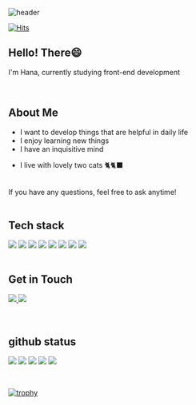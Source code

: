 <!-- ![header](https://capsule-render.vercel.app/api?type=rect) -->

![header](https://capsule-render.vercel.app/api?section=footer&type=rounded&color=timeGradient&height=120&fontSize=40&text=Jeong%20Hana%20|%20Front-end&fontAlign=50&animation=twinkling)

[![Hits](https://hits.seeyoufarm.com/api/count/incr/badge.svg?url=https%3A%2F%2Fgithub.com%2FHah-nna%2FHah-nna&count_bg=%23D3CCCC&title_bg=%23D3CCCC&icon=&icon_color=%23E7E7E7&title=hits&edge_flat=false)](https://hits.seeyoufarm.com)

<div align="left">
  <h2>Hello! There😄</h2>
  <p>I'm Hana, currently studying front-end development</p>  
  
  <br>

  <h2>About Me</h2>
  
  - I want to develop things that are helpful in daily life
  - I enjoy learning new things
  - I have an inquisitive mind
  <!-- - Lately, I'm interested in dart&flutter, TensorFlow.js (as of May 28th, 2023) -->
  - I live with lovely two cats 🐈🐈‍⬛
  <br>
  If you have any questions, feel free to ask anytime!

  <br>
  <br>
  
  <h2>Tech stack</h2>
  <img src="https://img.shields.io/badge/React-61DAFB?style=for-the-badge&logo=React&logoColor=fff"/>
  <img src="https://img.shields.io/badge/typescript-3178C6?style=for-the-badge&logo=typescript&logoColor=fff"/>
  <img src="https://img.shields.io/badge/next.js-000000?style=for-the-badge&logo=next.js&logoColor=fff"/>
  <img src="https://img.shields.io/badge/javascript-F7DF1E?style=for-the-badge&logo=javascript&logoColor=fff"/>
  <img src="https://img.shields.io/badge/styledcomponents-DB7093?style=for-the-badge&logo=styledcomponents&logoColor=fff"/>
  <img src="https://img.shields.io/badge/figma-F24E1E?style=for-the-badge&logo=figma&logoColor=fff"/>
  <img src="https://img.shields.io/badge/tailwindcss-06B6D4?style=for-the-badge&logo=tailwindcss&logoColor=fff"/>
  <img src="https://img.shields.io/badge/reactquery-FF4154?style=for-the-badge&logo=reactquery&logoColor=fff"/>
  <br>
    <br>

  <h2>Get in Touch</h2>
  
  <a href="mailto:hj08hn@gmail.com">
  <img src="https://img.shields.io/badge/gmail-EA4335?style=for-the-badge&logo=gmail&logoColor=fff" />
  </a>
  <a href="https://velog.io/@j_hana01" target="_blank">
  <img src="https://img.shields.io/badge/velog-20C997?style=for-the-badge&logo=velog&logoColor=fff" />
  </a>

</div>

  <br>
  <br>

<div align="left">
  <h2>github status</h2>
  
  ![](http://github-profile-summary-cards.vercel.app/api/cards/profile-details?username=Hah-nna&theme=vue) 
  ![](http://github-profile-summary-cards.vercel.app/api/cards/repos-per-language?username=Hah-nna&theme=vue)
  ![](http://github-profile-summary-cards.vercel.app/api/cards/most-commit-language?username=Hah-nna&theme=vue)
  ![](http://github-profile-summary-cards.vercel.app/api/cards/stats?username=Hah-nna&theme=vue)
  ![](http://github-profile-summary-cards.vercel.app/api/cards/productive-time?username=Hah-nna&theme=vue&utcOffset=9)    
 
  <br>
  
  [![trophy](https://github-profile-trophy.vercel.app/?username=Hah-nna&theme=flat&column=7&margin-w=9)](https://github.com/dkssud8150/)   
</div>
